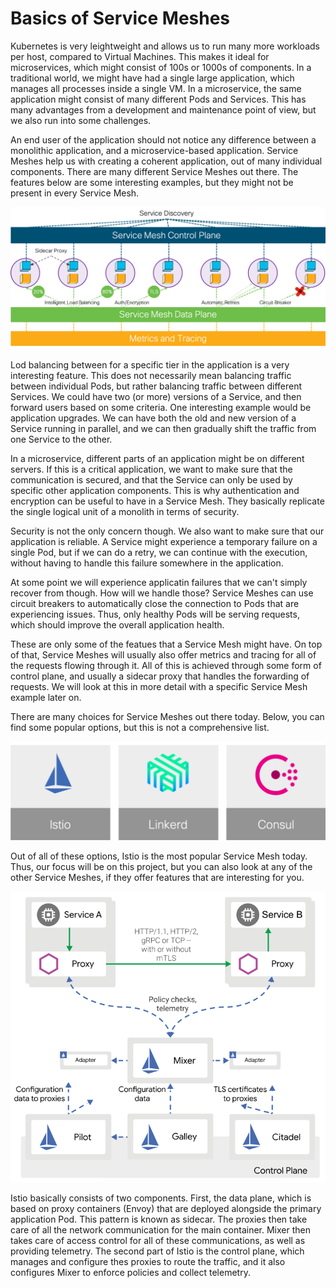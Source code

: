 # Basics of Service Meshes

Kubernetes is very leightweight and allows us to run many more workloads per host, compared to Virtual Machines. This makes it ideal for microservices, which might consist of 100s or 1000s of components. In a traditional world, we might have had a single large application, which manages all processes inside a single VM. In a microservice, the same application might consist of many different Pods and Services. This has many advantages from a development and maintenance point of view, but we also run into some challenges.

An end user of the application should not notice any difference between a monolithic application, and a microservice-based application. Service Meshes help us with creating a coherent application, out of many individual components. There are many different Service Meshes out there. The features below are some interesting examples, but they might not be present in every Service Mesh.

![Service Meshes](img/service_meshes.png?raw=true "Service Meshes")

Lod balancing between for a specific tier in the application is a very interesting feature. This does not necessarily mean balancing traffic between individual Pods, but rather balancing traffic between different Services. We could have two (or more) versions of a Service, and then forward users based on some criteria. One interesting example would be application upgrades. We can have both the old and new version of a Service running in parallel, and we can then gradually shift the traffic from one Service to the other.

In a microservice, different parts of an application might be on different servers. If this is a critical application, we want to make sure that the communication is secured, and that the Service can only be used by specific other application components. This is why authentication and encryption can be useful to have in a Service Mesh. They basically replicate the single logical unit of a monolith in terms of security.

Security is not the only concern though. We also want to make sure that our application is reliable. A Service might experience a temporary failure on a single Pod, but if we can do a retry, we can continue with the execution, without having to handle this failure somewhere in the application.

At some point we will experience applicatin failures that we can't simply recover from though. How will we handle those? Service Meshes can use circuit breakers to automatically close the connection to Pods that are experiencing issues. Thus, only healthy Pods will be serving requests, which should improve the overall application health.

These are only some of the featues that a Service Mesh might have. On top of that, Service Meshes will usually also offer metrics and tracing for all of the requests flowing through it. All of this is achieved through some form of control plane, and usually a sidecar proxy that handles the forwarding of requests. We will look at this in more detail with a specific Service Mesh example later on.

There are many choices for Service Meshes out there today. Below, you can find some popular options, but this is not a comprehensive list.

![Options](img/options.png?raw=true "Options")

Out of all of these options, Istio is the most popular Service Mesh today. Thus, our focus will be on this project, but you can also look at any of the other Service Meshes, if they offer features that are interesting for you.

![Istio](img/istio.png?raw=true "Istio")

Istio basically consists of two components. First, the data plane, which is based on proxy containers (Envoy) that are deployed alongside the primary application Pod. This pattern is known as sidecar. The proxies then take care of all the network communication for the main container. Mixer then takes care of access control for all of these communications, as well as providing telemetry. The second part of Istio is the control plane, which manages and configure thes proxies to route the traffic, and it also configures Mixer to enforce policies and collect telemetry.

